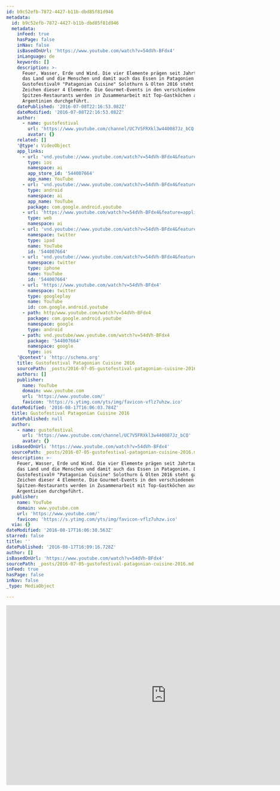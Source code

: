 ```yaml
---
id: b9c52efb-7872-4427-b11b-dbd85f81d946
metadata:
  id: b9c52efb-7872-4427-b11b-dbd85f81d946
  metadata:
    inFeed: true
    hasPage: false
    inNav: false
    isBasedOnUrl: 'https://www.youtube.com/watch?v=54dVh-BFdx4'
    inLanguage: de
    keywords: []
    description: >-
      Feuer, Wasser, Erde und Wind. Die vier Elemente prägen seit Jahrtausenden
      das Land und die Menschen und damit auch das Essen in Patagonien. Das
      Gustofestival® "Patagonian Cuisine" Solothurn & Olten 2016 steht ganz im
      Zeichen dieser 4 Elemente. Die Gourmet-Events in den verschiedenen
      Spitzen-Restaurants werden in Zusammenarbeit mit Top-Gastköchen aus
      Argentinien durchgeführt.
    datePublished: '2016-07-08T22:16:53.082Z'
    dateModified: '2016-07-08T22:16:53.082Z'
    author:
      - name: gustofestival
        url: 'https://www.youtube.com/channel/UC7V5FRXkl3w440087Jz_bCQ'
        avatar: {}
    related: []
    '@type': VideoObject
    app_links:
      - url: 'vnd.youtube://www.youtube.com/watch?v=54dVh-BFdx4&feature=applinks'
        type: ios
        namespace: ai
        app_store_id: '544007664'
        app_name: YouTube
      - url: 'vnd.youtube://www.youtube.com/watch?v=54dVh-BFdx4&feature=applinks'
        type: android
        namespace: ai
        app_name: YouTube
        package: com.google.android.youtube
      - url: 'https://www.youtube.com/watch?v=54dVh-BFdx4&feature=applinks'
        type: web
        namespace: ai
      - url: 'vnd.youtube://www.youtube.com/watch?v=54dVh-BFdx4&feature=applinks'
        namespace: twitter
        type: ipad
        name: YouTube
        id: '544007664'
      - url: 'vnd.youtube://www.youtube.com/watch?v=54dVh-BFdx4&feature=applinks'
        namespace: twitter
        type: iphone
        name: YouTube
        id: '544007664'
      - url: 'https://www.youtube.com/watch?v=54dVh-BFdx4'
        namespace: twitter
        type: googleplay
        name: YouTube
        id: com.google.android.youtube
      - path: http/www.youtube.com/watch?v=54dVh-BFdx4
        package: com.google.android.youtube
        namespace: google
        type: android
      - path: vnd.youtube/www.youtube.com/watch?v=54dVh-BFdx4
        package: '544007664'
        namespace: google
        type: ios
    '@context': 'http://schema.org'
    title: Gustofestival Patagonian Cuisine 2016
    sourcePath: _posts/2016-07-05-gustofestival-patagonian-cuisine-2016.md
    authors: []
    publisher:
      name: YouTube
      domain: www.youtube.com
      url: 'https://www.youtube.com/'
      favicon: 'https://s.ytimg.com/yts/img/favicon-vflz7uhzw.ico'
  dateModified: '2016-08-17T16:06:03.784Z'
  title: Gustofestival Patagonian Cuisine 2016
  datePublished: null
  author:
    - name: gustofestival
      url: 'https://www.youtube.com/channel/UC7V5FRXkl3w440087Jz_bCQ'
      avatar: {}
  isBasedOnUrl: 'https://www.youtube.com/watch?v=54dVh-BFdx4'
  sourcePath: _posts/2016-07-05-gustofestival-patagonian-cuisine-2016.md
  description: >-
    Feuer, Wasser, Erde und Wind. Die vier Elemente prägen seit Jahrtausenden
    das Land und die Menschen und damit auch das Essen in Patagonien. Das
    Gustofestival® "Patagonian Cuisine" Solothurn & Olten 2016 steht ganz im
    Zeichen dieser 4 Elemente. Die Gourmet-Events in den verschiedenen
    Spitzen-Restaurants werden in Zusammenarbeit mit Top-Gastköchen aus
    Argentinien durchgeführt.
  publisher:
    name: YouTube
    domain: www.youtube.com
    url: 'https://www.youtube.com/'
    favicon: 'https://s.ytimg.com/yts/img/favicon-vflz7uhzw.ico'
  via: {}
dateModified: '2016-08-17T16:06:30.563Z'
starred: false
title: ''
datePublished: '2016-08-17T16:09:16.728Z'
author: []
isBasedOnUrl: 'https://www.youtube.com/watch?v=54dVh-BFdx4'
sourcePath: _posts/2016-07-05-gustofestival-patagonian-cuisine-2016.md
inFeed: true
hasPage: false
inNav: false
_type: MediaObject

---
```

<iframe src="https://cdn.embedly.com/widgets/media.html?src=https%3A%2F%2Fwww.youtube.com%2Fembed%2F54dVh-BFdx4%3Ffeature%3Doembed&amp;url=http%3A%2F%2Fwww.youtube.com%2Fwatch%3Fv%3D54dVh-BFdx4&amp;image=https%3A%2F%2Fi.ytimg.com%2Fvi%2F54dVh-BFdx4%2Fhqdefault.jpg&amp;key=b7d04c9b404c499eba89ee7072e1c4f7&amp;type=text%2Fhtml&amp;schema=youtube" width="854" height="480" scrolling="no" frameborder="0" allowfullscreen="" style=""></iframe>